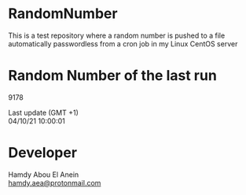 # RandomNumber    
This is a test repository where a random number is pushed to a file automatically passwordless from a cron job in my Linux CentOS server    
# Random Number of the last run   
9178
      
Last update (GMT +1)    
04/10/21 10:00:01
# Developer    
Hamdy Abou El Anein   
hamdy.aea@protonmail.com
